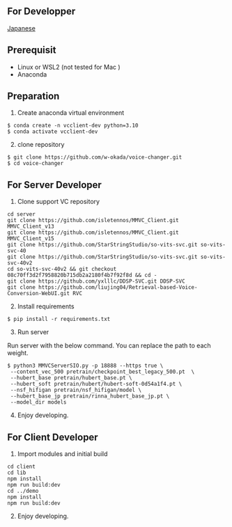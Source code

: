 ## For Developper

[Japanese](/README_dev_ja.md)

## Prerequisit

- Linux or WSL2 (not tested for Mac )
- Anaconda

## Preparation

1. Create anaconda virtual environment

```
$ conda create -n vcclient-dev python=3.10
$ conda activate vcclient-dev
```

2. clone repository

```
$ git clone https://github.com/w-okada/voice-changer.git
$ cd voice-changer
```

## For Server Developer

1. Clone support VC repository

```
cd server
git clone https://github.com/isletennos/MMVC_Client.git MMVC_Client_v13
git clone https://github.com/isletennos/MMVC_Client.git MMVC_Client_v15
git clone https://github.com/StarStringStudio/so-vits-svc.git so-vits-svc-40
git clone https://github.com/StarStringStudio/so-vits-svc.git so-vits-svc-40v2
cd so-vits-svc-40v2 && git checkout 08c70ff3d2f7958820b715db2a2180f4b7f92f8d && cd -
git clone https://github.com/yxlllc/DDSP-SVC.git DDSP-SVC
git clone https://github.com/liujing04/Retrieval-based-Voice-Conversion-WebUI.git RVC
```

2. Install requirements

```
$ pip install -r requirements.txt
```

3. Run server

Run server with the below command. You can replace the path to each weight.

```
$ python3 MMVCServerSIO.py -p 18888 --https true \
 --content_vec_500 pretrain/checkpoint_best_legacy_500.pt  \
 --hubert_base pretrain/hubert_base.pt \
 --hubert_soft pretrain/hubert/hubert-soft-0d54a1f4.pt \
 --nsf_hifigan pretrain/nsf_hifigan/model \
 --hubert_base_jp pretrain/rinna_hubert_base_jp.pt \
 --model_dir models
```

4. Enjoy developing.

## For Client Developer

1. Import modules and initial build

```
cd client
cd lib
npm install
npm run build:dev
cd ../demo
npm install
npm run build:dev
```

2. Enjoy developing.
